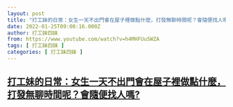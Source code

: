 ```yaml
---
layout: post
title: "打工妹的日常：女生一天不出門會在屋子裡做點什麼，打發無聊時間呢？會隨便找人嗎?"
date: 2022-01-25T09:00:16.000Z
author: 打工妹四妹
from: https://www.youtube.com/watch?v=h4MHFUuSWZA
tags: [ 打工妹四妹 ]
categories: [ 打工妹四妹 ]
---
```

<!--1643101216000-->
[打工妹的日常：女生一天不出門會在屋子裡做點什麼，打發無聊時間呢？會隨便找人嗎?](https://www.youtube.com/watch?v=h4MHFUuSWZA)
------

<div>

</div>
